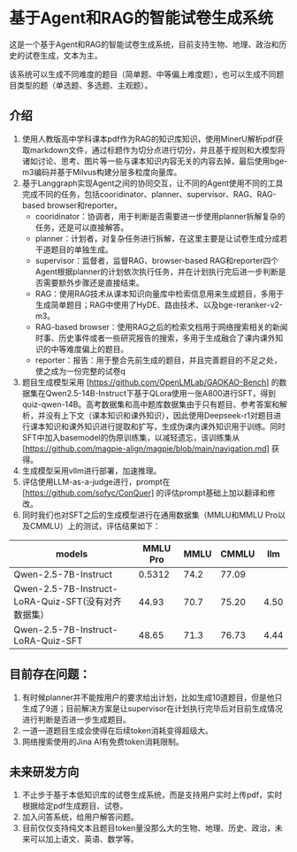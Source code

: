 # 基于Agent和RAG的智能试卷生成系统

这是一个基于Agent和RAG的智能试卷生成系统，目前支持生物、地理、政治和历史的试卷生成，文本为主。

该系统可以生成不同难度的题目（简单题、中等偏上难度题），也可以生成不同题目类型的题（单选题、多选题、主观题）。

## 介绍
1. 使用人教版高中学科课本pdf作为RAG的知识库知识，使用MinerU解析pdf获取markdown文件，通过标题作为切分点进行切分，并且基于规则和大模型将诸如讨论、思考、图片等一些与课本知识内容无关的内容去掉，最后使用bge-m3编码并基于Milvus构建分层多粒度向量库。
2. 基于Langgraph实现Agent之间的协同交互，让不同的Agent使用不同的工具完成不同的任务，包括cooridinator、planner、supervisor、RAG、RAG-based browser和reporter。
    - cooridinator：协调者，用于判断是否需要进一步使用planner拆解复杂的任务，还是可以直接解答。
    - planner：计划者，对复杂任务进行拆解，在这里主要是让试卷生成分成若干道题目的单独生成。
    - supervisor：监督者，监督RAG、browser-based RAG和reporter四个Agent根据planner的计划依次执行任务，并在计划执行完后进一步判断是否需要额外步骤还是直接结束。
    - RAG：使用RAG技术从课本知识向量库中检索信息用来生成题目，多用于生成简单题目；RAG中使用了HyDE、路由技术、以及bge-reranker-v2-m3。
    - RAG-based browser：使用RAG之后的检索文档用于网络搜索相关的新闻时事、历史事件或者一些研究报告的搜索，多用于生成融合了课内课外知识的中等难度偏上的题目。
    - reporter：报告：用于整合先前生成的题目，并且完善题目的不足之处，使之成为一份完整的试卷q
3. 题目生成模型采用 [https://github.com/OpenLMLab/GAOKAO-Bench] 的数据集在Qwen2.5-14B-Instruct下基于QLora使用一张A800进行SFT，得到quiz-qwen-14B。高考数据集和高中题库数据集由于只有题目、参考答案和解析，并没有上下文（课本知识和课外知识），因此使用Deepseek-r1对题目进行课本知识和课外知识进行提取和扩写，生成伪课内课外知识用于训练。同时SFT中加入basemodel的伪原训练集，以减轻遗忘，该训练集从 [https://github.com/magpie-align/magpie/blob/main/navigation.md] 获得。
4. 生成模型采用vllm进行部署，加速推理。
5. 评估使用LLM-as-a-judge进行，prompt在 [https://github.com/sofyc/ConQuer] 的评估prompt基础上加以翻译和修改。
6. 同时我们也对SFT之后的生成模型进行在通用数据集（MMLU和MMLU Pro以及CMMLU）上的测试，评估结果如下：

| models                                                 | MMLU Pro | MMLU | CMMLU | llm  |
| ------------------------------------------------------ | -------- | ---- | ----- | ---- |
| Qwen-2.5-7B-Instruct                                   | 0.5312   | 74.2 | 77.09 |      |
| Qwen-2.5-7B-Instruct-LoRA-Quiz-SFT(没有对齐数据集）    | 44.93    | 70.7 | 75.20 | 4.50 |
| Qwen-2.5-7B-Instruct-LoRA-Quiz-SFT | 48.65    | 71.3 | 76.73 | 4.44 |

## 目前存在问题：
1. 有时候planner并不能按用户的要求给出计划，比如生成10道题目，但是他只生成了9道；目前解决方案是让supervisor在计划执行完毕后对目前生成情况进行判断是否进一步生成题目。
2. 一道一道题目生成会使得在后续token消耗变得超级大。
3. 网络搜索使用的Jina AI有免费token消耗限制。

## 未来研发方向
1. 不止步于基于本低知识库的试卷生成系统，而是支持用户实时上传pdf，实时根据给定pdf生成题目、试卷。
2. 加入问答系统，给用户解答问题。
3. 目前仅仅支持纯文本且题目token量没那么大的生物、地理、历史、政治，未来可以加上语文、英语、数学等。